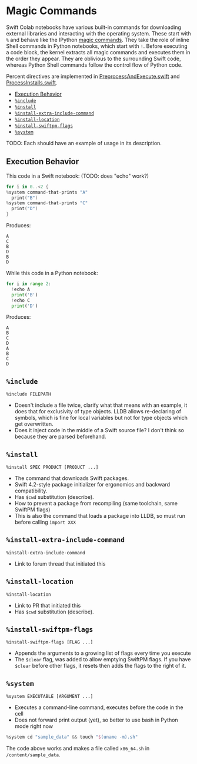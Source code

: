 # Magic Commands

Swift Colab notebooks have various built-in commands for downloading external libraries and interacting with the operating system. These start with `%` and behave like the IPython [magic commands](http://ipython.org/ipython-doc/dev/interactive/magics.html). They take the role of inline Shell commands in Python notebooks, which start with `!`. Before executing a code block, the kernel extracts all magic commands and executes them in the order they appear. They are oblivious to the surrounding Swift code, whereas Python Shell commands follow the control flow of Python code.


Percent directives are implemented in [PreprocessAndExecute.swift](https://github.com/philipturner/swift-colab/blob/main/Sources/JupyterKernel/SwiftKernel/PreprocessAndExecute.swift) and [ProcessInstalls.swift](https://github.com/philipturner/swift-colab/blob/main/Sources/JupyterKernel/SwiftKernel/ProcessInstalls.swift).

- [Execution Behavior](#execution-behavior)
- [`%include`](#include)
- [`%install`](#install)
- [`%install-extra-include-command`](#install-extra-include-command)
- [`%install-location`](#install-location)
- [`%install-swiftpm-flags`](#install-swiftpm-flags)
- [`%system`](#system)

TODO: Each should have an example of usage in its description.

## Execution Behavior

This code in a Swift notebook: (TODO: does "echo" work?)
```swift
for i in 0..<2 {
%system command-that-prints "A"
  print("B")
%system command-that-prints "C"
  print("D")
}
```
Produces:
```
A
C
B
D
B
D
```

While this code in a Python notebook:
```python
for i in range 2:
  !echo A
  print('B')
  !echo C
  print('D')
```
Produces:
```
A
B
C
D
A
B
C
D
```

## `%include`
```
%include FILEPATH
```

- Doesn't include a file twice, clarify what that means with an example, it does that for exclusivity of type objects. LLDB allows re-declaring of symbols, which is fine for local variables but not for type objects which get overwritten.
- Does it inject code in the middle of a Swift source file? I don't think so because they are parsed beforehand.

## `%install`
```
%install SPEC PRODUCT [PRODUCT ...]
```

- The command that downloads Swift packages.
- Swift 4.2-style package initializer for ergonomics and backward compatibility.
- Has `$cwd` substitution (describe).
- How to prevent a package from recompiling (same toolchain, same SwiftPM flags)
- This is also the command that loads a package into LLDB, so must run before calling `import XXX`

## `%install-extra-include-command`
```
%install-extra-include-command
```

- Link to forum thread that initiated this

## `%install-location`
```
%install-location
```

- Link to PR that initiated this
- Has `$cwd` substitution (describe).

## `%install-swiftpm-flags`
```
%install-swiftpm-flags [FLAG ...]
```

- Appends the arguments to a growing list of flags every time you execute
- The `$clear` flag, was added to allow emptying SwiftPM flags. If you have `$clear` before other flags, it resets then adds the flags to the right of it.

## `%system`
```
%system EXECUTABLE [ARGUMENT ...]
```

- Executes a command-line command, executes before the code in the cell
- Does not forward print output (yet), so better to use bash in Python mode right now
```swift
%system cd "sample_data" && touch "$(uname -m).sh"
```
The code above works and makes a file called `x86_64.sh` in `/content/sample_data`.

